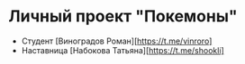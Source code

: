 # Личный проект "Покемоны"

* Студент [Виноградов Роман][https://t.me/vinroro]
* Наставница [Набокова Татьяна][https://t.me/shookli]